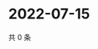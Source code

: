 # 2022-07-15

共 0 条

<!-- BEGIN WEIBO -->
<!-- 最后更新时间 Fri Jul 15 2022 01:18:30 GMT+0800 (China Standard Time) -->

<!-- END WEIBO -->
